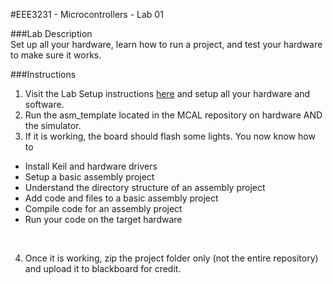 #EEE3231 - Microcontrollers - Lab 01  
  
###Lab Description  
Set up all your hardware, learn how to run a project, and test your hardware to make sure it works.


###Instructions

1. Visit the Lab Setup instructions [here](https://github.com/drnobodyphd/LAB_SETUP) and setup all your hardware and software.
2. Run the asm_template located in the MCAL repository on hardware AND the simulator.
3. If it is working, the board should flash some lights. You now know how to

 *   Install Keil and hardware drivers
 *   Setup a basic assembly project
 *   Understand the directory structure of an assembly project
 *   Add code and files to a basic assembly project
 *   Compile code for an assembly project
 *   Run your code on the target hardware    
<br> 

4. Once it is working, zip the project folder only (not the entire repository) and upload it to blackboard for credit.